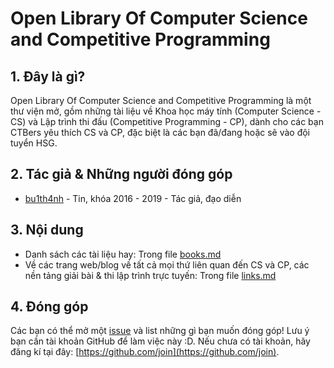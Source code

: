 # Open Library Of Computer Science and Competitive Programming

## 1. Đây là gì?
Open Library Of Computer Science and Competitive Programming là một thư viện mở, gồm những tài liệu về Khoa học máy tính (Computer Science - CS) và Lập trình thi đấu (Competitive Programming - CP), dành cho các bạn CTBers yêu thích CS và CP, đặc biệt là các bạn đã/đang hoặc sẽ vào đội tuyển HSG.

## 2. Tác giả & Những người đóng góp
 * [bu1th4nh](https://github.com/bu1th4nh) - Tin, khóa 2016 - 2019 - Tác giả, đạo diễn

## 3. Nội dung
 * Danh sách các tài liệu hay: Trong file [books.md](https://github.com/CTB-informatics-team/open-library-of-cs/blob/master/books.md)
 * Về các trang web/blog về tất cả mọi thứ liên quan đến CS và CP, các nền tảng giải bài & thi lập trình trực tuyến: Trong file [links.md](https://github.com/CTB-informatics-team/open-library-of-cs/blob/master/links.md)

## 4. Đóng góp
Các bạn có thể mở một [issue](https://github.com/CTB-informatics-team/open-library-of-cs/issues/new) và list những gì bạn muốn đóng góp! Lưu ý bạn cần tài khoản GitHub để làm việc này :D. Nếu chưa có tài khoản, hãy đăng kí tại đây: [https://github.com/join](https://github.com/join).
